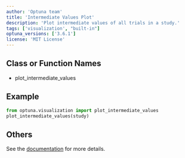 ```yaml
---
author: 'Optuna team'
title: 'Intermediate Values Plot'
description: 'Plot intermediate values of all trials in a study.'
tags: ['visualization', "built-in"]
optuna_versions: ['3.6.1']
license: 'MIT License'
---
```


## Class or Function Names
- plot_intermediate_values

## Example
```python
from optuna.visualization import plot_intermediate_values
plot_intermediate_values(study)
```

## Others
See the [documentation](https://optuna.readthedocs.io/en/stable/reference/visualization/generated/optuna.visualization.plot_intermediate_values.html) for more details.
